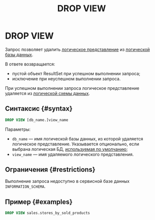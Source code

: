﻿---
layout: default
title: DROP VIEW
nav_order: 24
parent: Запросы SQL+
grand_parent: Справочная информация
has_children: false
has_toc: false
---

# DROP VIEW

Запрос позволяет удалить [логическое представление](../../../overview/main_concepts/logical_view/logical_view.md) 
из [логической базы данных](../../../overview/main_concepts/logical_db/logical_db.md).

В ответе возвращается:
*   пустой объект ResultSet при успешном выполнении запроса;
*   исключение при неуспешном выполнении запроса.

При успешном выполнении запроса логическое представление удаляется из 
[логической схемы данных](../../../overview/main_concepts/logical_schema/logical_schema.md).

## Синтаксис {#syntax}

```sql
DROP VIEW [db_name.]view_name
```

Параметры:
*   `db_name` — имя логической базы данных, из которой удаляется логическое представление. Указывается 
    опционально, если выбрана логическая БД, [используемая по умолчанию](../../../working_with_system/other_features/default_db_set-up/default_db_set-up.md);
*   `view_name` — имя удаляемого логического представления.

## Ограничения {#restrictions}

Выполнение запроса недоступно в сервисной базе данных `INFORMATION_SCHEMA`.

## Пример {#examples}

```sql
DROP VIEW sales.stores_by_sold_products
```